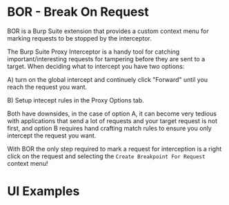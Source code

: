 # BOR - Break On Request
BOR is a Burp Suite extension that provides a custom context menu for marking requests to be stopped by the interceptor.

The Burp Suite Proxy Interceptor is a handy tool for catching important/interesting requests for tampering before they are sent to a target. 
When deciding what to intercept you have two options:

A) turn on the global intercept and continuely click "Forward" until you reach the request you want.


B) Setup intecept rules in the Proxy Options tab.

Both have downsides, in the case of option A, it can become very tedious with applications that send a lot of requests and your target request is not first, 
and option B requires hand crafting match rules to ensure you only intercept the request you want.


With BOR the only step required to mark a request for interception is a right click on the request and selecting the `Create Breakpoint For Request` context menu!

# UI Examples
